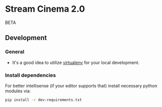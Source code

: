 # Stream Cinema 2.0

BETA

## Development

### General

- It's a good idea to utilize [virtualenv](https://virtualenv.pypa.io/en/stable/) for your local development.

### Install dependencies

For better intellisense (if your editor supports that) install necessary python modules via:

```bash
pip install -r dev-requirements.txt
```
